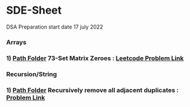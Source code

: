 # SDE-Sheet
DSA Preparation start date 17 july 2022
### Arrays
 ### 1) [ Path Folder](https://github.com/rambhajansonti/SDE-Sheet/tree/master/Array-Day1/Set%20Matrix%20Zeroes-1) 73-Set Matrix Zeroes : [Leetcode Problem Link](https://leetcode.com/problems/set-matrix-zeroes/) 
 
### Recursion/String
 ### 1) [ Path Folder](https://practice.geeksforgeeks.org/problems/recursively-remove-all-adjacent-duplicates0744/1)  Recursively remove all adjacent duplicates : [ Problem Link](https://github.com/rambhajansonti/SDE-Sheet/tree/master/Recursion/Recursively%20remove%20all%20adjacent%20duplicates) 


